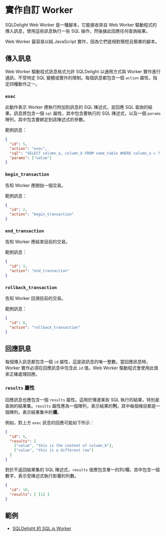 # 實作自訂 Worker

SQLDelight Web Worker 是一種腳本，它能接收來自 Web Worker 驅動程式的傳入訊息，使用這些訊息執行一些 SQL 操作，然後據此回應任何查詢結果。

Web Worker 最容易以純 JavaScript 實作，因為它們是相對簡短且簡單的腳本。

## 傳入訊息

Web Worker 驅動程式訊息格式允許 SQLDelight 以通用方式與 Worker 實作進行通訊，不受特定 SQL 變體或實作的限制。每個訊息都包含一個 `action` 屬性，指定四種動作之一。

### `exec`

此動作表示 Worker 應執行附加到訊息的 SQL 陳述式，並回應 SQL 查詢的結果。訊息將包含一個 `sql` 屬性，其中包含要執行的 SQL 陳述式，以及一個 `params` 陣列，其中包含要綁定到該陳述式的參數。

範例訊息：
```json
{
  "id": 5,
  "action": "exec",
  "sql": "SELECT column_a, column_b FROM some_table WHERE column_a = ?;",
  "params": ["value"]
}
```

### `begin_transaction`

告知 Worker 應開始一個交易。

範例訊息：
```json
{
  "id": 2,
  "action": "begin_transaction"
}
```

### `end_transaction`

告知 Worker 應結束目前的交易。

範例訊息：
```json
{
  "id": 3,
  "action": "end_transaction"
}
```

### `rollback_transaction`

告知 Worker 回溯目前的交易。

範例訊息：
```json
{
  "id": 8,
  "action": "rollback_transaction"
}
```

## 回應訊息

每個傳入訊息都包含一個 `id` 屬性，這是該訊息的唯一整數。當回應訊息時，Worker 實作必須在回應訊息中包含此 `id` 值。Web Worker 驅動程式會使用此值來正確處理回應。

### `results` 屬性

回應訊息也應包含一個 `results` 屬性。這用於傳達某些 SQL 執行的結果，特別是查詢的結果集。`results` 屬性應為一個陣列，表示結果的**列**，其中每個條目都是一個陣列，表示結果集中的**欄**。

例如，對上方 `exec` 訊息的回應可能如下所示：

```json
{
  "id": 5,
  "results": [
    ["value", "this is the content of column_b"],
    ["value", "this is a different row"]
  ]
}
```

對於不返回結果集的 SQL 陳述式，`results` 值應包含單一的列/欄，其中包含一個數字，表示受陳述式執行影響的列數。

```json
{
  "id": 10,
  "results": [ [1] ]
}
```

## 範例

* [SQLDelight 的 SQL.js Worker](https://github.com/cashapp/sqldelight/blob/master/drivers/web-worker-driver/sqljs/sqljs.worker.js)